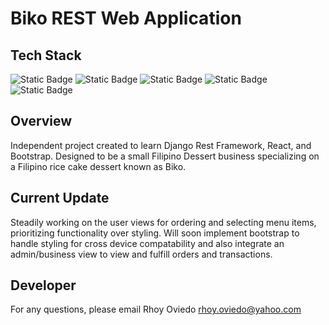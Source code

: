 # Biko REST Web Application

## Tech Stack
![Static Badge](https://img.shields.io/badge/Python-python?logo=python&logoColor=%233776AB&color=white)
![Static Badge](https://img.shields.io/badge/Django-django?logo=django&logoColor=white&color=%23092E20)
![Static Badge](https://img.shields.io/badge/React-react?logo=react&logoColor=%2361DAFB&color=blue)
![Static Badge](https://img.shields.io/badge/JavaScript-javascript?logo=javascript&logoColor=%23F7DF1E&color=gray)
![Static Badge](https://img.shields.io/badge/NodeJS-node?logo=nodedotjs&logoColor=%235FA04E&color=green)

## Overview
Independent project created to learn Django Rest Framework, React, and Bootstrap. Designed to be a
small Filipino Dessert business specializing on a Filipino rice cake dessert known as Biko.

## Current Update
Steadily working on the user views for ordering and selecting menu items, prioritizing functionality over styling.
Will soon implement bootstrap to handle styling for cross device compatability and also integrate an admin/business
view to view and fulfill orders and transactions.

## Developer 
For any questions, please email
Rhoy Oviedo
rhoy.oviedo@yahoo.com
